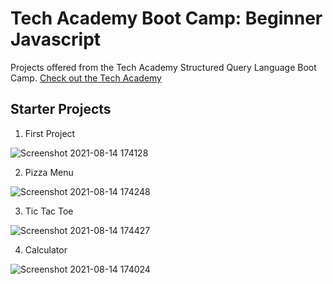 # Tech Academy Boot Camp: Beginner Javascript

 Projects offered from the Tech Academy Structured Query Language Boot Camp.
 [Check out the Tech Academy](https://www.learncodinganywhere.com/)
 
 ## Starter Projects
 1. First Project

![Screenshot 2021-08-14 174128](https://user-images.githubusercontent.com/80072793/129459648-72873f1f-e22d-4e52-896e-cc1e9964706e.png)

 2. Pizza Menu

![Screenshot 2021-08-14 174248](https://user-images.githubusercontent.com/80072793/129459660-c60ceae8-8b28-4851-b45c-4047a6068c16.png)

 3. Tic Tac Toe

![Screenshot 2021-08-14 174427](https://user-images.githubusercontent.com/80072793/129459665-285549d3-ecf2-40ea-9b8c-6c76fe7bcc28.png)

 4. Calculator

![Screenshot 2021-08-14 174024](https://user-images.githubusercontent.com/80072793/129459668-764d3a15-a098-4225-816b-07f0f4b68725.png)
